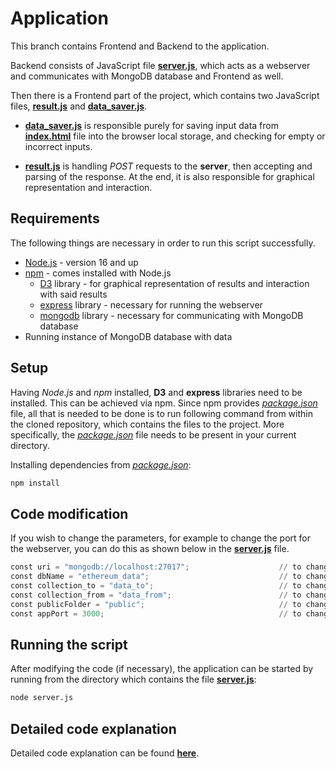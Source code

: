 # Application

This branch contains Frontend and Backend to the application. 

Backend consists of JavaScript file [**server.js**](https://github.com/slavejko/sledovanie_transakcii_v_ethereum_blockchaine/blob/server/src/server.js), which acts as a webserver and communicates with MongoDB database and Frontend as well. 

Then there is a Frontend part of the project, which contains two JavaScript files, [**result.js**](https://github.com/slavejko/sledovanie_transakcii_v_ethereum_blockchaine/blob/server/src/public/result.js) and [**data_saver.js**](https://github.com/slavejko/sledovanie_transakcii_v_ethereum_blockchaine/blob/server/src/public/js/data_saver.js). 

- [**data_saver.js**](https://github.com/slavejko/sledovanie_transakcii_v_ethereum_blockchaine/blob/server/src/public/js/data_saver.js) is responsible purely for saving input data from [**index.html**](https://github.com/slavejko/sledovanie_transakcii_v_ethereum_blockchaine/blob/server/src/public/index.html) file into the browser local storage, and checking for empty or incorrect inputs.

- [**result.js**](https://github.com/slavejko/sledovanie_transakcii_v_ethereum_blockchaine/blob/server/src/public/result.js) is handling *POST* requests to the **server**, then accepting and parsing of the response. At the end, it is also responsible for graphical representation and interaction. 


## Requirements

The following things are necessary in order to run this script successfully.

- [Node.js](https://nodejs.org/en/) - version 16 and up
- [npm](https://www.npmjs.com/) - comes installed with Node.js
  - [D3](https://www.npmjs.com/package/d3) library - for graphical representation of results and interaction with said results
  - [express](https://expressjs.com/en/starter/installing.html) library - necessary for running the webserver
  - [mongodb](https://www.npmjs.com/package/mongodb) library - necessary for communicating with MongoDB database
- Running instance of MongoDB database with data

## Setup

Having *Node.js* and *npm* installed, **D3** and **express** libraries need to be installed. This can be achieved via npm. Since npm provides [*package.json*](https://github.com/slavejko/sledovanie_transakcii_v_ethereum_blockchaine/blob/server/package.json) file, all that is needed to be done is to run following command from within the cloned repository, which contains the files to the project. More specifically, the [*package.json*](https://github.com/slavejko/sledovanie_transakcii_v_ethereum_blockchaine/blob/server/package.json) file needs to be present in your current directory.

Installing dependencies from [*package.json*](https://github.com/slavejko/sledovanie_transakcii_v_ethereum_blockchaine/blob/server/package.json):

```bash
npm install
```

## Code modification

If you wish to change the parameters, for example to change the port for the webserver, you can do this as shown below in the [**server.js**](https://github.com/slavejko/sledovanie_transakcii_v_ethereum_blockchaine) file.

```python
const uri = "mongodb://localhost:27017";                    // to change the address and port of the database
const dbName = "ethereum_data";                             // to change the name of the database       
const collection_to = "data_to";                            // to change collection name for direction "TO" (incoming)
const collection_from = "data_from";                        // to change collection name for direction "FROM" (outgoing)
const publicFolder = "public";                              // to change the name of the public folder containing frontend
const appPort = 3000;                                       // to change the port of endpoint
```


## Running the script

After modifying the code (if necessary), the application can be started by running from the directory which contains the file [**server.js**](https://github.com/slavejko/sledovanie_transakcii_v_ethereum_blockchaine/blob/server/src/server.js):

```bash
node server.js
```

## Detailed code explanation

Detailed code explanation can be found [**here**]().
